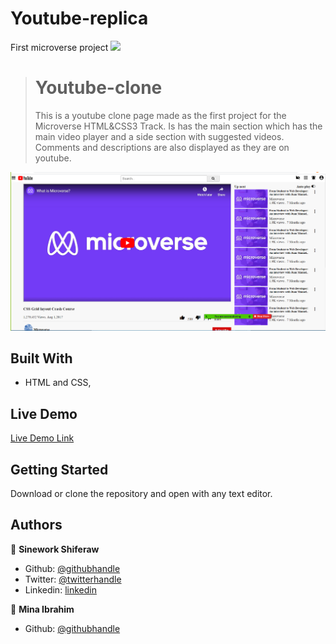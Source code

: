# Youtube-replica

First microverse project
![](https://img.shields.io/badge/Microverse-blueviolet)

> # Youtube-clone
>
> This is a youtube clone page made as the first project for the Microverse HTML&CSS3 Track. Is has the main section which has the main video player and a side section with suggested videos. Comments and descriptions are also displayed as they are on youtube.

![screenshot](./screenshot.png)

## Built With

- HTML and CSS,

## Live Demo

[Live Demo Link](https://sinework.github.io/Youtube-replica/)

## Getting Started

Download or clone the repository and open with any text editor.

## Authors

👤 **Sinework Shiferaw**

- Github: [@githubhandle](https://github.com/sinework)
- Twitter: [@twitterhandle](https://twitter.com/@SineworkShiferaw)
- Linkedin: [linkedin](https://linkedin.com/SineworkShiferaw)

👤 **Mina Ibrahim**

- Github: [@githubhandle](https://github.com/coldatlas)
